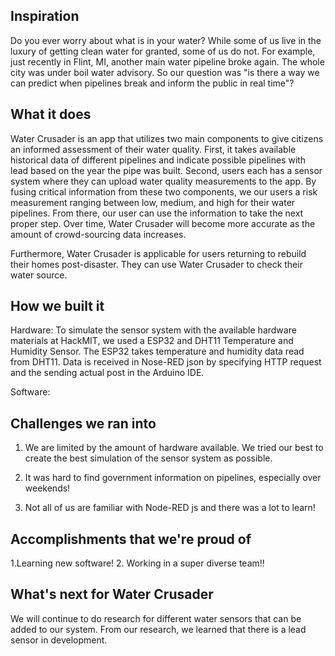 ## Inspiration
Do you ever worry about what is in your water? While some of us live in the luxury of getting clean water for granted, some of us do not. For example, just recently in Flint, MI, another main water pipeline broke again. The whole city was under boil water advisory. So our question was "is there a way we can predict when pipelines break and inform the public in real time"?

## What it does
Water Crusader is an app that utilizes two main components to give citizens an informed assessment of their water quality. First, it takes available historical data of different pipelines and indicate possible pipelines with lead based on the year the pipe was built. Second, users each has a sensor system where they can upload water quality measurements to the app. By fusing critical information from these two components, we our users a risk measurement ranging between low, medium, and high for their water pipelines. From there, our user can use the information to take the next proper step. Over time, Water Crusader will become more accurate as the amount of crowd-sourcing data increases.

Furthermore, Water Crusader is applicable for users returning to rebuild their homes post-disaster. They can use Water Crusader to check their water source.

## How we built it
Hardware: 
To simulate the sensor system with the available hardware materials at HackMIT, we used a ESP32 and DHT11 Temperature and Humidity Sensor. The ESP32 takes temperature and humidity data read from DHT11. Data is received in Nose-RED json by specifying HTTP request and the sending actual post in the Arduino IDE.

Software:

## Challenges we ran into
1. We are limited by the amount of hardware available. We tried our best to create the best simulation of the sensor system as possible.

2. It was hard to find government information on pipelines, especially over weekends!

3. Not all of us are familiar with Node-RED js and there was a lot to learn! 

## Accomplishments that we're proud of
1.Learning new software!
2. Working in a super diverse team!!

## What's next for Water Crusader
We will continue to do research for different water sensors that can be added to our system. From our research, we learned that there is a lead sensor in development.
